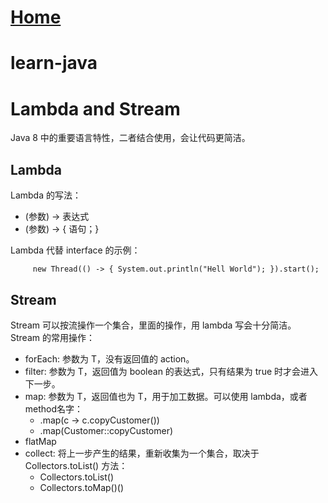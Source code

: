 # [Home](https://du-feng.github.io/)

# learn-java

# Lambda and Stream
Java 8 中的重要语言特性，二者结合使用，会让代码更简洁。

## Lambda
Lambda 的写法：
- (参数) -> 表达式
- (参数) -> { 语句；}

Lambda 代替 interface 的示例：

         new Thread(() -> { System.out.println("Hell World"); }).start();
         
## Stream
Stream 可以按流操作一个集合，里面的操作，用 lambda 写会十分简洁。
Stream 的常用操作：
- forEach: 参数为 T，没有返回值的 action。
- filter: 参数为 T，返回值为 boolean 的表达式，只有结果为 true 时才会进入下一步。
- map: 参数为 T，返回值也为 T，用于加工数据。可以使用 lambda，或者method名字：
  - .map(c -> c.copyCustomer())
  - .map(Customer::copyCustomer)
- flatMap
- collect: 将上一步产生的结果，重新收集为一个集合，取决于 Collectors.toList() 方法：
  - Collectors.toList()
  - Collectors.toMap()()
